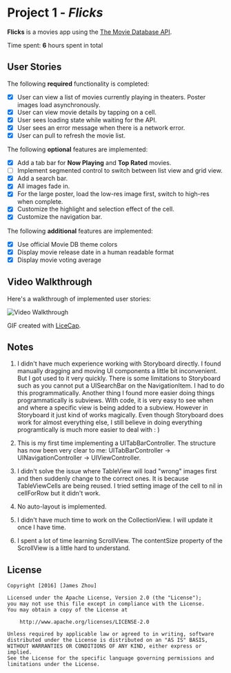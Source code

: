 # Project 1 - *Flicks*

**Flicks** is a movies app using the [The Movie Database API](http://docs.themoviedb.apiary.io/#).

Time spent: **6** hours spent in total

## User Stories

The following **required** functionality is completed:

- [x] User can view a list of movies currently playing in theaters. Poster images load asynchronously.
- [x] User can view movie details by tapping on a cell.
- [x] User sees loading state while waiting for the API.
- [x] User sees an error message when there is a network error.
- [x] User can pull to refresh the movie list.

The following **optional** features are implemented:

- [x] Add a tab bar for **Now Playing** and **Top Rated** movies.
- [ ] Implement segmented control to switch between list view and grid view.
- [x] Add a search bar.
- [x] All images fade in.
- [x] For the large poster, load the low-res image first, switch to high-res when complete.
- [x] Customize the highlight and selection effect of the cell.
- [x] Customize the navigation bar.

The following **additional** features are implemented:

- [x] Use official Movie DB theme colors
- [x] Display movie release date in a human readable format
- [x] Display movie voting average

## Video Walkthrough

Here's a walkthrough of implemented user stories:

<img src='https://github.com/zihanzzz/Flicks/blob/master/Flicks.gif' title='Video Walkthrough' width='' alt='Video Walkthrough' />

GIF created with [LiceCap](http://www.cockos.com/licecap/).

## Notes

1. I didn't have much experience working with Storyboard directly. I found manually dragging and moving UI components a little bit inconvenient. But I got used to it very quickly. There is some limitations to Storyboard such as you cannot put a UISearchBar on the NavigationItem. I had to do this programmatically. Another thing I found more easier doing things programmatically is subviews. With code, it is very easy to see when and where a specific view is being added to a subview. However in Storyboard it just kind of works magically. Even though Storyboard does work for almost everything else, I still believe in doing everything programtically is much more easier to deal with : )

2. This is my first time implementing a UITabBarController. The structure has now been very clear to me: UITabBarController -> UINavigationController -> UIViewController.

3. I didn't solve the issue where TableView will load "wrong" images first and then suddenly change to the correct ones. It is because TableViewCells are being reused. I tried setting image of the cell to nil in cellForRow but it didn't work.

4. No auto-layout is implemented.

5. I didn't have much time to work on the CollectionView. I will update it once I have time.

6. I spent a lot of time learning ScrollView. The contentSize property of the ScrollView is a little hard to understand.


## License

    Copyright [2016] [James Zhou]

    Licensed under the Apache License, Version 2.0 (the "License");
    you may not use this file except in compliance with the License.
    You may obtain a copy of the License at

        http://www.apache.org/licenses/LICENSE-2.0

    Unless required by applicable law or agreed to in writing, software
    distributed under the License is distributed on an "AS IS" BASIS,
    WITHOUT WARRANTIES OR CONDITIONS OF ANY KIND, either express or implied.
    See the License for the specific language governing permissions and
    limitations under the License.